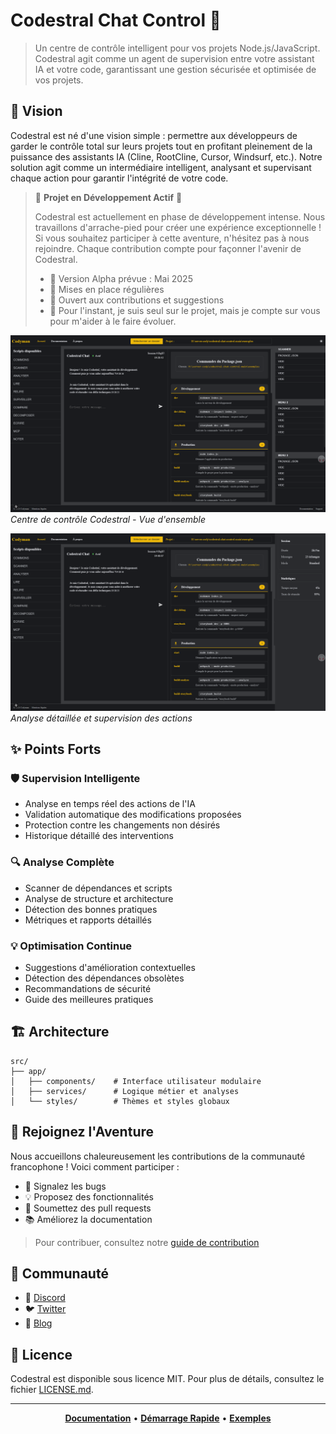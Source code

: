 # Codestral Chat Control 🚀

> Un centre de contrôle intelligent pour vos projets Node.js/JavaScript. Codestral agit comme un agent de supervision entre votre assistant IA et votre code, garantissant une gestion sécurisée et optimisée de vos projets.

## 🎯 Vision

Codestral est né d'une vision simple : permettre aux développeurs de garder le contrôle total sur leurs projets tout en profitant pleinement de la puissance des assistants IA (Cline, RootCline, Cursor, Windsurf, etc.). Notre solution agit comme un intermédiaire intelligent, analysant et supervisant chaque action pour garantir l'intégrité de votre code.

> 🚧 **Projet en Développement Actif** 🚧
>
> Codestral est actuellement en phase de développement intense. Nous travaillons d'arrache-pied pour créer une expérience exceptionnelle ! Si vous souhaitez participer à cette aventure, n'hésitez pas à nous rejoindre. Chaque contribution compte pour façonner l'avenir de Codestral.
>
> - 📅 Version Alpha prévue : Mai 2025
> - 🔄 Mises en place régulières
> - 🤝 Ouvert aux contributions et suggestions
> - 🌟 Pour l'instant, je suis seul sur le projet, mais je compte sur vous pour m'aider à le faire évoluer.

![Interface Codestral](./assets/images/readme.PNG)  
*Centre de contrôle Codestral - Vue d'ensemble*


![Scanner de Projet](./assets/images/readme2.PNG)  
*Analyse détaillée et supervision des actions*



## ✨ Points Forts

### 🛡️ Supervision Intelligente
- Analyse en temps réel des actions de l'IA
- Validation automatique des modifications proposées
- Protection contre les changements non désirés
- Historique détaillé des interventions

### 🔍 Analyse Complète
- Scanner de dépendances et scripts
- Analyse de structure et architecture
- Détection des bonnes pratiques
- Métriques et rapports détaillés

### 💡 Optimisation Continue
- Suggestions d'amélioration contextuelles
- Détection des dépendances obsolètes
- Recommandations de sécurité
- Guide des meilleures pratiques

## 🏗️ Architecture

```
src/
├── app/
│   ├── components/    # Interface utilisateur modulaire
│   ├── services/      # Logique métier et analyses
│   └── styles/        # Thèmes et styles globaux
```

## 🤝 Rejoignez l'Aventure

Nous accueillons chaleureusement les contributions de la communauté francophone ! Voici comment participer :

- 🐛 Signalez les bugs
- 💡 Proposez des fonctionnalités
- 🔧 Soumettez des pull requests
- 📚 Améliorez la documentation

> Pour contribuer, consultez notre [guide de contribution](CONTRIBUTING.md)

## 📢 Communauté

- 💬 [Discord](https://discord.gg/codestral)
- 🐦 [Twitter](https://twitter.com/codestral)
- 📝 [Blog](https://codestral.dev/blog)

## 📄 Licence

Codestral est disponible sous licence MIT. Pour plus de détails, consultez le fichier [LICENSE.md](LICENSE.md).

---

<div align="center">

**[Documentation](https://docs.codestral.dev)** • **[Démarrage Rapide](https://docs.codestral.dev/quickstart)** • **[Exemples](https://docs.codestral.dev/examples)**

</div>
